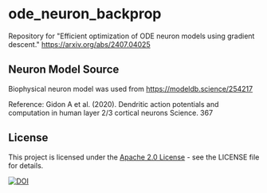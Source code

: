 # ode_neuron_backprop
Repository for "Efficient optimization of ODE neuron models using gradient descent." https://arxiv.org/abs/2407.04025

## Neuron Model Source
Biophysical neuron model was used from https://modeldb.science/254217

Reference:
Gidon A et al. (2020). Dendritic action potentials and computation in human layer 2/3 cortical neurons Science. 367


## License

This project is licensed under the [Apache 2.0 License](./LICENSE) - see the LICENSE file for details.

[![DOI](https://zenodo.org/badge/828268518.svg)](https://zenodo.org/doi/10.5281/zenodo.12745211)
